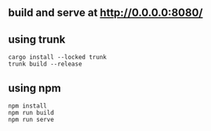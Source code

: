 ## build and serve at http://0.0.0.0:8080/

## using trunk

```shell
cargo install --locked trunk
trunk build --release
```

## using npm

```shell
npm install
npm run build
npm run serve
```